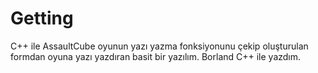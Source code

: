 # Getting 
C++ ile AssaultCube oyunun yazı yazma fonksiyonunu çekip oluşturulan formdan oyuna yazı yazdıran basit bir yazılım. Borland C++ ile yazdım.
